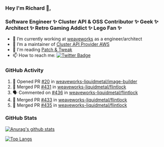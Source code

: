 ### Hey I'm Richard 👋, 

<h3 align="left">Software Engineer ✨ Cluster API & OSS Contributor ✨ Geek ✨ Architect ✨ Retro Gaming Addict ✨ Lego Fan ✨</h3>

- 🔭 I’m currently working at [weaveworks](https://github.com/weaveworks) as a engineer/architect
- 👯 I’m a maintainer of [Cluster API Provider AWS](https://github.com/kubernetes-sigs/cluster-api-provider-aws)
- 💬 I'm reading [Patch & Tweak](https://bjooks.com/products/patch-tweak-exploring-modular-synthesis)
- 📫 How to reach me: [![Twitter Badge](https://img.shields.io/badge/-@fruit_case-00acee?style=flat&logo=Twitter&logoColor=white)](https://twitter.com/intent/follow?screen_name=fruit_case "Follow on Twitter")

### GitHub Activity 

<!--START_SECTION:activity-->
1. 💪 Opened PR [#20](https://github.com/weaveworks-liquidmetal/image-builder/pull/20) in [weaveworks-liquidmetal/image-builder](https://github.com/weaveworks-liquidmetal/image-builder)
2. 🎉 Merged PR [#431](https://github.com/weaveworks-liquidmetal/flintlock/pull/431) in [weaveworks-liquidmetal/flintlock](https://github.com/weaveworks-liquidmetal/flintlock)
3. 🗣 Commented on [#436](https://github.com/weaveworks-liquidmetal/flintlock/issues/436) in [weaveworks-liquidmetal/flintlock](https://github.com/weaveworks-liquidmetal/flintlock)
4. 🎉 Merged PR [#433](https://github.com/weaveworks-liquidmetal/flintlock/pull/433) in [weaveworks-liquidmetal/flintlock](https://github.com/weaveworks-liquidmetal/flintlock)
5. 🎉 Merged PR [#435](https://github.com/weaveworks-liquidmetal/flintlock/pull/435) in [weaveworks-liquidmetal/flintlock](https://github.com/weaveworks-liquidmetal/flintlock)
<!--END_SECTION:activity-->

### GitHub Stats

[![Anurag's github stats](https://github-readme-stats.vercel.app/api?username=richardcase&count_private=true&show_icons=true)](https://github.com/anuraghazra/github-readme-stats)

[![Top Langs](https://github-readme-stats.vercel.app/api/top-langs/?username=richardcase&hide=html&layout=compact)](https://github.com/anuraghazra/github-readme-stats)
